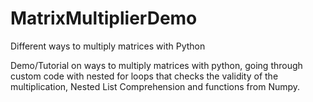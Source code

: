 # MatrixMultiplierDemo
 Different ways to multiply matrices with Python

 Demo/Tutorial on ways to multiply matrices with python, going through custom code with nested for loops that checks the validity of the multiplication, Nested List Comprehension and functions from Numpy.
